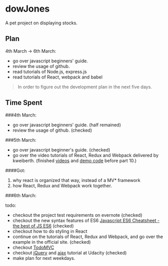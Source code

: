 # dowJones
A pet project on displaying stocks.

## Plan
4th March -> 6th March:  

* go over javascript beginners' guide.
* review the usage of github.
* read tutorials of Node.js, express.js
* read tutorials of React, webpack and babel

> In order to figure out the development plan in the next five days.

## Time Spent 
###4th March:   

* go over javascript beginners' guide. (half remained)
* review the usage of github. (checked)

###5th March:

* go over javascript beginner's guide. (checked)
* go over the video tutorials of React, Redux and Webpack delivered by kweiberth. (finished [videos](https://www.youtube.com/playlist?list=PLQDnxXqV213JJFtDaG0aE9vqvp6Wm7nBg) and [demo code](https://github.com/RanchardZ/react-todo-list) before part 10.)

####Got:

1. why react is organized that way, instead of a MV* framework
2. how React, Redux and Webpack work together.


###6th March:

todo:

* checkout the project test requirements on evernote (checked)
* checkout the new syntax features of ES6 [Javascript ES6 Cheatsheet - the best of JS ES6](https://www.youtube.com/watch?v=LmL0Gh193M0) (checked)
* checkout how to do styling in React
* continue on the tutorials of React, Redux and Webpack, and go over the example in the official site. (checked)
* checkout [TodoMVC](http://todomvc.com/examples/react)
* checkout [jQuery](https://www.youtube.com/watch?v=YzR-Iv2l8sE&list=PLAwxTw4SYaPkk4k42lGH3l-MlojoNFBFI) and [ajax](https://www.youtube.com/watch?v=P5JlebbqzTQ&list=PLAwxTw4SYaPkZTDQ0vR9BwkHnku9QRwqh) tutorial at Udacity (checked)
* make plan for next weekdays.


